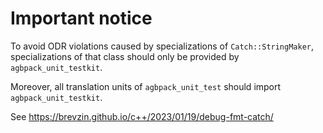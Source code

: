 <!--
SPDX-FileCopyrightText: 2025 Thomas Mathys
SPDX-License-Identifier: MIT
-->

# Important notice

To avoid ODR violations caused by specializations of `Catch::StringMaker`,
specializations of that class should only be provided by `agbpack_unit_testkit`.

Moreover, all translation units of `agbpack_unit_test` should import
`agbpack_unit_testkit`.

See https://brevzin.github.io/c++/2023/01/19/debug-fmt-catch/
